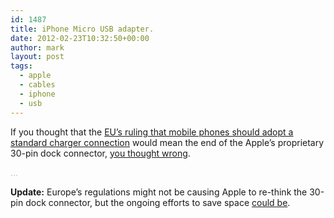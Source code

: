 ```yaml
---
id: 1487
title: iPhone Micro USB adapter.
date: 2012-02-23T10:32:50+00:00
author: mark
layout: post
tags:
  - apple
  - cables
  - iphone
  - usb
---
```

If you thought that the [EU&#8217;s ruling that mobile phones should adopt a standard charger connection](http://arstechnica.com/telecom/news/2009/06/10-companies-agree-to-standardized-mobile-phone-charger-in-eu.ars) would mean the end of the Apple&#8217;s proprietary 30-pin dock connector, [you thought wrong](http://arstechnica.com/apple/news/2011/10/apples-iphone-micro-usb-adapter-complies-with-eu-charger-standards.ars).

<span style="color: #c0c0c0;">&#8230;</span>

**Update:** Europe&#8217;s regulations might not be causing Apple to re-think the 30-pin dock connector, but the ongoing efforts to save space [could be](http://www.imore.com/2012/02/23/apple-ready-ditch-traditional-dock-connector/).